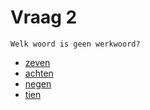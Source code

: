 # Vraag 2

```
Welk woord is geen werkwoord?
```

* [zeven](1.html)
* [achten](1.html)
* [negen](1.html)
* [tien](3.html)
 